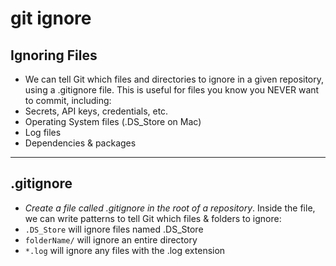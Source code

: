 # git ignore

## Ignoring Files

- We can tell Git which files and directories to ignore in a given repository, using a .gitignore file. This is useful for files you know you NEVER want to commit, including:
- Secrets, API keys, credentials, etc.
- Operating System files (.DS_Store on Mac)
- Log files
- Dependencies & packages

---

## .gitignore

- _Create a file called .gitignore in the root of a repository_. Inside the file, we can write patterns to tell Git which files & folders to ignore:
- `.DS_Store` will ignore files named .DS_Store
- `folderName/` will ignore an entire directory
- `*.log` will ignore any files with the .log extension
